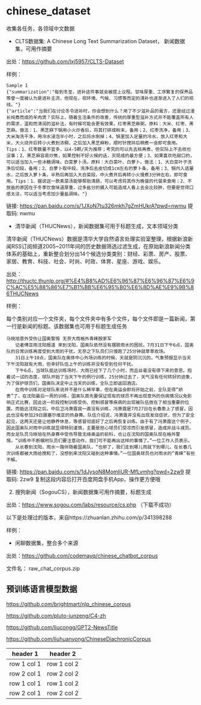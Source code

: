 # chinese_dataset

收集各任务，各领域中文数据



- CLTS数据集: A Chinese Long Text Summarization Dataset， 新闻数据集，可用作摘要

出处：https://github.com/lxj5957/CLTS-Dataset

样例：

```
Sample 1
{"summarization":"每到冬至，进补这件事就会被提上议程。甘味厚重、工序繁复的保养品等曾一度被认为是进补主流，但现在，视环境、气候、习惯等而定的清补也逐渐进入了人们的视线。"}
{"article":"当我们在讨论冬令进补时，你会想到什么？用了不少滋补品的膏方，还是经过漫长炖煮而成的羊肉煲？实际上，随着生活条件的改善，传统的厚重型滋补方式并不能覆盖所有人的需求，温和而清润的滋补法，有时候可能会更有效果。红枣黑芝麻粥，原料：大米、红枣、黑芝麻。做法：1、黑芝麻下锅用小火炒香后，将其打碎成粉末，备用；2、红枣洗净，备用；3、大米淘洗干净，用冷水浸泡半小时，之后将水倒掉；4、锅里加入足量的冷水，放入红枣和大米，大火烧开后转小火煮到浓稠，之后加入黑芝麻粉，顺时针搅拌后稍煮一会即可食用。Tips：1、红枣数量不宜多，以4-5颗/天为推荐；考究的可以先去核再煮，但实际上不去核也没事；2、黑芝麻容易炒焦，如果控制不好火候的话，买现成的最方便；3、如果喜欢吃甜口的，可以适当加入一些冰糖调味。白菜萝卜汤，原料：大白菜叶、白萝卜。做法：1、大白菜叶子洗净后切段，备用；2、白萝卜取中段，洗净后去皮切成1cm左右的萝卜条，备用；3、锅内入适量水，之后放入萝卜条，半熟后再加入大白菜段，中火煮开后再转小火慢煮3分钟左右，即可食用。Tips：1、据说这一款素菜汤能够帮助清肠，可以考虑将其作为晚餐的代餐来食用；2、不放盐的原因在于冬季饮食味道厚重，过多盐分的摄入可能造成人看上去会比较肿，但要是觉得口感太淡，可以适当考虑加少量盐调味。"}
```

链接: https://pan.baidu.com/s/1JXoN7tu326mkh7gZmHUkrA?pwd=nwmu 提取码: nwmu 


- 清华新闻（THUCNews），新闻数据集可用于标题生成，文本领域分类

清华新闻（THUCNews）数据是清华大学自然语言处理实验室整理，根据新浪新闻RSS订阅频道2005~2011年间的历史数据筛选过滤生成，在原始新浪新闻分类体系的基础上，重新整合划分出14个候选分类类别：财经、彩票、房产、股票、家居、教育、科技、社会、时尚、时政、体育、星座、游戏、娱乐。

出处： http://thuctc.thunlp.org/#%E4%B8%AD%E6%96%87%E6%96%87%E6%9C%AC%E5%88%86%E7%B1%BB%E6%95%B0%E6%8D%AE%E9%9B%86THUCNews

样例：

每个类别对应一个文件夹，每个文件夹中有多个文件，每个文件即是一篇新闻，第一行是新闻的标题。该数据集也可用于标题生成任务

```
马晓旭意外受伤让国奥警惕 无奈大雨格外青睐殷家军
　　记者傅亚雨沈阳报道 来到沈阳，国奥队依然没有摆脱雨水的困扰。7月31日下午6点，国奥队的日常训练再度受到大雨的干扰，无奈之下队员们只慢跑了25分钟就草草收场。
　　31日上午10点，国奥队在奥体中心外场训练的时候，天就是阴沉沉的，气象预报显示当天下午沈阳就有大雨，但幸好队伍上午的训练并没有受到任何干扰。
　　下午6点，当球队抵达训练场时，大雨已经下了几个小时，而且丝毫没有停下来的意思。抱着试一试的态度，球队开始了当天下午的例行训练，25分钟过去了，天气没有任何转好的迹象，为了保护球员们，国奥队决定中止当天的训练，全队立即返回酒店。
　　在雨中训练对足球队来说并不是什么稀罕事，但在奥运会即将开始之前，全队变得“娇贵”了。在沈阳最后一周的训练，国奥队首先要保证现有的球员不再出现意外的伤病情况以免影响正式比赛，因此这一阶段控制训练受伤、控制感冒等疾病的出现被队伍放在了相当重要的位置。而抵达沈阳之后，中后卫冯萧霆就一直没有训练，冯萧霆是7月27日在长春患上了感冒，因此也没有参加29日跟塞尔维亚的热身赛。队伍介绍说，冯萧霆并没有出现发烧症状，但为了安全起见，这两天还是让他静养休息，等感冒彻底好了之后再恢复训练。由于有了冯萧霆这个例子，因此国奥队对雨中训练就显得特别谨慎，主要是担心球员们受凉而引发感冒，造成非战斗减员。而女足队员马晓旭在热身赛中受伤导致无缘奥运的前科，也让在沈阳的国奥队现在格外警惕，“训练中不断嘱咐队员们要注意动作，我们可不能再出这样的事情了。”一位工作人员表示。
　　从长春到沈阳，雨水一路伴随着国奥队，“也邪了，我们走到哪儿雨就下到哪儿，在长春几次训练都被大雨给搅和了，没想到来沈阳又碰到这种事情。”一位国奥球员也对雨水的“青睐”有些不解。

```

链接: https://pan.baidu.com/s/1dJysoN8MomIiUR-MfLvmhg?pwd=2zw9 提取码: 2zw9 复制这段内容后打开百度网盘手机App，操作更方便哦


2. 搜狗新闻（SogouCS），新闻数据集可用作摘要，标题生成

出处：https://www.sogou.com/labs/resource/cs.php （下载不成功）

以下是处理过的版本，来自https://zhuanlan.zhihu.com/p/341398288

样例：


- 闲聊数据集，整合多个来源

出处：https://github.com/codemayq/chinese_chatbot_corpus

文件名： raw_chat_corpus.zip



## 预训练语言模型数据

https://github.com/brightmart/nlp_chinese_corpus

https://github.com/pluto-junzeng/C4-zh

https://github.com/liucongg/GPT2-NewsTitle

https://github.com/liuhuanyong/ChineseDiachronicCorpus



header 1 | header 2
---|---
row 1 col 1 | row 1 col 2
row 2 col 1 | row 2 col 2
row 1 col 1 | row 1 col 2
row 2 col 1 | row 2 col 2



## 
